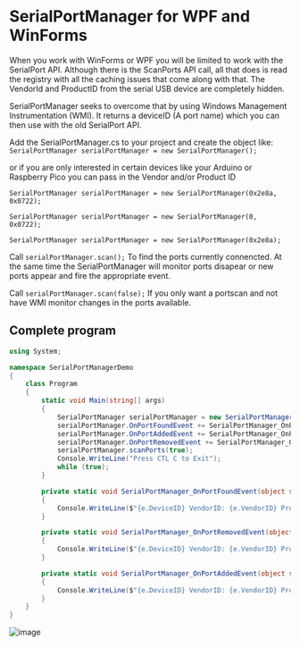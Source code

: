 # SerialPortManager for WPF and WinForms

When you work with WinForms or WPF you will be limited to work with the SerialPort API. Although there is the ScanPorts API call, all that does is read the registry with all the caching issues that come along with that. The VendorId and ProductID from the serial USB device are completely hidden.

SerialPortManager seeks to overcome that by using Windows Management Instrumentation (WMI). It returns a deviceID (A port name) which you can then use with the old SerialPort API.

Add the SerialPortManager.cs to your project and create the object like:
`SerialPortManager serialPortManager = new SerialPortManager();`

or if you are only interested in certain devices like your Arduino or Raspberry Pico you can pass in the Vendor and/or Product ID

`SerialPortManager serialPortManager = new SerialPortManager(0x2e8a, 0x0722);`

`SerialPortManager serialPortManager = new SerialPortManager(0, 0x0722);`

`SerialPortManager serialPortManager = new SerialPortManager(0x2e8a);`

Call `serialPortManager.scan();` To find the ports currently connencted. At the same time the SerialPortManager will monitor ports disapear or new ports appear and fire the appropriate event.

Call `serialPortManager.scan(false);` If you only want a portscan and not have WMI monitor changes in the ports available.

## Complete program

```C#
using System;

namespace SerialPortManagerDemo
{
    class Program
    {
        static void Main(string[] args)
        {
            SerialPortManager serialPortManager = new SerialPortManager();
            serialPortManager.OnPortFoundEvent += SerialPortManager_OnPortFoundEvent;
            serialPortManager.OnPortAddedEvent += SerialPortManager_OnPortAddedEvent;
            serialPortManager.OnPortRemovedEvent += SerialPortManager_OnPortRemovedEvent;
            serialPortManager.scanPorts(true);
            Console.WriteLine("Press CTL C to Exit");
            while (true);
        }

        private static void SerialPortManager_OnPortFoundEvent(object sender, SerialPortEventArgs e)
        {
            Console.WriteLine($"{e.DeviceID} VendorID: {e.VendorID} ProductID: {e.ProductID} Found");
        }

        private static void SerialPortManager_OnPortRemovedEvent(object sender, SerialPortEventArgs e)
        {
            Console.WriteLine($"{e.DeviceID} VendorID: {e.VendorID} ProductID: {e.ProductID} Removed");
        }

        private static void SerialPortManager_OnPortAddedEvent(object sender, SerialPortEventArgs e)
        {
            Console.WriteLine($"{e.DeviceID} VendorID: {e.VendorID} ProductID: {e.ProductID} Added");
        }
    }
}
```

![image](https://github.com/dinther/SerialPortManager/assets/1192916/4b4744de-5da8-4bae-9087-b4058a48fbee)


